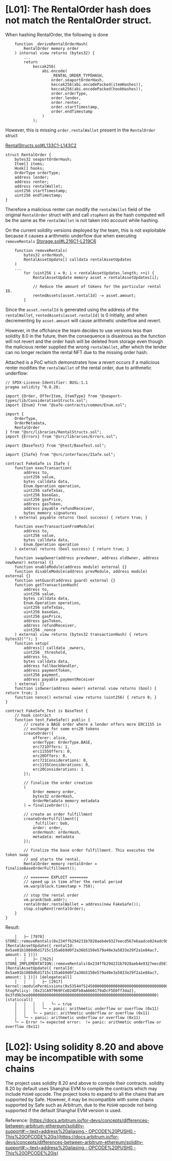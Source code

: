 # [L01]: The RentalOrder hash does not match the RentalOrder struct.

When hashing RentalOrder, the following is done
```solidity
    function _deriveRentalOrderHash(
        RentalOrder memory order
    ) internal view returns (bytes32) {
        ...
        return
            keccak256(
                abi.encode(
                    _RENTAL_ORDER_TYPEHASH,
                    order.seaportOrderHash,
                    keccak256(abi.encodePacked(itemHashes)),
                    keccak256(abi.encodePacked(hookHashes)),
                    order.orderType,
                    order.lender,
                    order.renter,
                    order.startTimestamp,
                    order.endTimestamp
                )
            );
```
However, this is missing `order.rentalWallet` present in the `RentalOrder` struct

[RentalStructs.sol#L133C1-L143C2](https://github.com/re-nft/smart-contracts/blob/3ddd32455a849c3c6dc3c3aad7a33a6c9b44c291/src/libraries/RentalStructs.sol#L133C1-L143C2)
```solidity
struct RentalOrder {
    bytes32 seaportOrderHash;
    Item[] items;
    Hook[] hooks;
    OrderType orderType;
    address lender;
    address renter;
    address rentalWallet;
    uint256 startTimestamp;
    uint256 endTimestamp;
}
```

Therefore a malicious renter can modify the `rentalWallet` field of the original `RentalOrder` struct with and call `stopRent` as the hash computed will be the same as the `rentalWallet` is not taken into account while hashing.

On the current solidity versions deployed by the team, this is not exploitable because it causes a arithmetic underflow due when executing `removeRentals`
[Storage.sol#L216C1-L219C6](https://github.com/re-nft/smart-contracts/blob/3ddd32455a849c3c6dc3c3aad7a33a6c9b44c291/src/modules/Storage.sol#L216C1-L219C6)
```
    function removeRentals(
        bytes32 orderHash,
        RentalAssetUpdate[] calldata rentalAssetUpdates
    )
    ...
        for (uint256 i = 0; i < rentalAssetUpdates.length; ++i) {
            RentalAssetUpdate memory asset = rentalAssetUpdates[i];

            // Reduce the amount of tokens for the particular rental ID.
            rentedAssets[asset.rentalId] -= asset.amount;
        }
```
Since the `asset.rentalId` is generated using the address of the `rentalWallet`, `rentedAssets[asset.rentalId]` is 0 initially, and when decrementing by `asset.amount` will cause arithmetic underflow and revert.

However, in the offchance the team decides to use versions less than solidity 8.0 in the future, then the consequence is disastrous as the function will not revert and the order hash will be deleted from storage even though the malicious renter supplied the wrong `rentalWallet`, after which the lender can no longer reclaim the rental NFT due to the missing order hash.

Attached is a PoC which demonstrates how a revert occurs if a malicious renter modifies the `rentalWallet` of the rental order, due to arithmetic underflow:

```solidity
// SPDX-License-Identifier: BUSL-1.1
pragma solidity ^0.8.20;

import {Order, OfferItem, ItemType} from "@seaport-types/lib/ConsiderationStructs.sol";
import {Enum} from "@safe-contracts/common/Enum.sol";

import {
    OrderType,
    OrderMetadata,
    RentalOrder
} from "@src/libraries/RentalStructs.sol";
import {Errors} from "@src/libraries/Errors.sol";

import {BaseTest} from "@test/BaseTest.sol";

import {ISafe} from "@src/interfaces/ISafe.sol";

contract FakeSafe is ISafe { 
    function execTransaction(
        address to,
        uint256 value,
        bytes calldata data,
        Enum.Operation operation,
        uint256 safeTxGas,
        uint256 baseGas,
        uint256 gasPrice,
        address gasToken,
        address payable refundReceiver,
        bytes memory signatures
    ) external payable returns (bool success) { return true; }

    function execTransactionFromModule(
        address to,
        uint256 value,
        bytes calldata data,
        Enum.Operation operation
    ) external returns (bool success) { return true; }
    
    function swapOwner(address prevOwner, address oldOwner, address newOwner) external {}
    function enableModule(address module) external {}
    function disableModule(address prevModule, address module) external {}
    function setGuard(address guard) external {}
    function getTransactionHash(
        address to,
        uint256 value,
        bytes calldata data,
        Enum.Operation operation,
        uint256 safeTxGas,
        uint256 baseGas,
        uint256 gasPrice,
        address gasToken,
        address refundReceiver,
        uint256 _nonce
    ) external view returns (bytes32 transactionHash) { return bytes32(""); }
    function setup(
        address[] calldata _owners,
        uint256 _threshold,
        address to,
        bytes calldata data,
        address fallbackHandler,
        address paymentToken,
        uint256 payment,
        address payable paymentReceiver
    ) external {}
    function isOwner(address owner) external view returns (bool) { return true; }
    function nonce() external view returns (uint256) { return 0; }
}

contract FakeSafe_Test is BaseTest {
    // hook contract
    function test_FakeSafe() public {
        // create a BASE order where a lender offers more ERC1155 in
        // exchange for some erc20 tokens
        createOrder({
            offerer: alice,
            orderType: OrderType.BASE,
            erc721Offers: 1, 
            erc1155Offers: 0,
            erc20Offers: 0,
            erc721Considerations: 0, 
            erc1155Considerations: 0,
            erc20Considerations: 1
        });

        // finalize the order creation
        (  
            Order memory order,
            bytes32 orderHash,
            OrderMetadata memory metadata
        ) = finalizeOrder();

        // create an order fulfillment
        createOrderFulfillment({
            _fulfiller: bob,
            order: order,
            orderHash: orderHash,
            metadata: metadata
        });

        // finalize the base order fulfillment. This executes the token swap
        // and starts the rental.
        RentalOrder memory rentalOrder = finalizeBaseOrderFulfillment();

        // ======== EXPLOIT ========
        // speed up in time after the rental period
        vm.warp(block.timestamp + 750);

        // stop the rental order
        vm.prank(bob.addr);
        rentalOrder.rentalWallet = address(new FakeSafe());
        stop.stopRent(rentalOrder);
    }
}
```

Result:
```
    │   ├─ [7970] STORE::removeRentals(0x234ffb294231b7028aeb4e9327eecd567e6aadce024adc984adfaa5ffeddc2ab, [RentalAssetUpdate({ rentalId: 0x5ae01b1080d6d1715c135a6b9d0f2a36b5150e579a40e3a5833e29f2a1e84ac7, amount: 1 })])
    │   │   ├─ [7625] STORE_IMPLEMENTATION::removeRentals(0x234ffb294231b7028aeb4e9327eecd567e6aadce024adc984adfaa5ffeddc2ab, [RentalAssetUpdate({ rentalId: 0x5ae01b1080d6d1715c135a6b9d0f2a36b5150e579a40e3a5833e29f2a1e84ac7, amount: 1 })]) [delegatecall]
    │   │   │   ├─ [2917] kernel::modulePermissions(0x53544f5245000000000000000000000000000000000000000000000000000000, StopPolicy: [0x21CA97969FCeD24DFb0aA660179aDcF5E0ff3da2], 0x3fd9b3ee00000000000000000000000000000000000000000000000000000000) [staticcall]
    │   │   │   │   └─ ← true
    │   │   │   └─ ← panic: arithmetic underflow or overflow (0x11)
    │   │   └─ ← panic: arithmetic underflow or overflow (0x11)
    │   └─ ← panic: arithmetic underflow or overflow (0x11)
    └─ ← Error != expected error:  != panic: arithmetic underflow or overflow (0x11)
```

# [L02]: Using solidity 8.20 and above may be incompatible with some chains

The project uses solidity 8.20 and above to compile their contracts. solidity 8.20 by default uses Shanghai EVM to compile the contracts which may include `PUSH0` opcode. The project looks to expand to all the chains that are supported by Safe. However, it may be incompatible with some chains supported by Safe such as Arbitrum, due to the `PUSH0` opcode not being supported if the default Shanghai EVM version is used.

Reference: [https://docs.arbitrum.io/for-devs/concepts/differences-between-arbitrum-ethereum/solidity-support#:~:text=address%20aliasing.-,OPCODE%20PUSH0,-This%20OPCODE%20is](https://docs.arbitrum.io/for-devs/concepts/differences-between-arbitrum-ethereum/solidity-support#:~:text=address%20aliasing.-,OPCODE%20PUSH0,-This%20OPCODE%20is)

